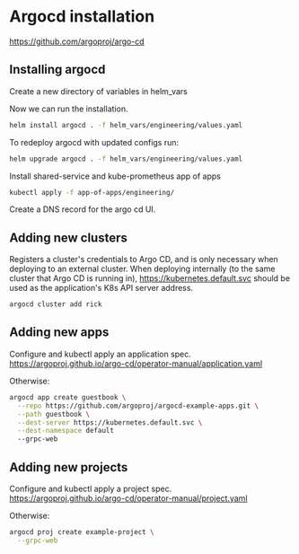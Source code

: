 # Argocd installation
https://github.com/argoproj/argo-cd

## Installing argocd
Create a new directory of variables in helm_vars

Now we can run the installation.
```bash
helm install argocd . -f helm_vars/engineering/values.yaml
```

To redeploy argocd with updated configs run:
```bash
helm upgrade argocd . -f helm_vars/engineering/values.yaml
```

Install shared-service and kube-prometheus app of apps
```bash
kubectl apply -f app-of-apps/engineering/
```

Create a DNS record for the argo cd UI.

## Adding new clusters
Registers a cluster's credentials to Argo CD, and is only necessary when deploying to an external cluster. When deploying internally (to the same cluster that Argo CD is running in), https://kubernetes.default.svc should be used as the application's K8s API server address.

```bash
argocd cluster add rick
```

## Adding new apps
Configure and kubectl apply an application spec.  
https://argoproj.github.io/argo-cd/operator-manual/application.yaml

Otherwise:
```bash
argocd app create guestbook \
  --repo https://github.com/argoproj/argocd-example-apps.git \
  --path guestbook \
  --dest-server https://kubernetes.default.svc \
  --dest-namespace default
  --grpc-web
```

## Adding new projects
Configure and kubectl apply a project spec.  
https://argoproj.github.io/argo-cd/operator-manual/project.yaml

Otherwise:
```bash
argocd proj create example-project \
  --grpc-web
```
